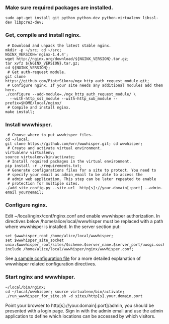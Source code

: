 ### Make sure required packages are installed.

    sudo apt-get install git python python-dev python-virtualenv libssl-dev libpcre3-dev;

### Get, compile and install nginx.
     # Download and unpack the latest stable nginx.
    mkdir -p ~/src; cd ~/src;
    NGINX_VERSION='nginx-1.4.4';
    wget http://nginx.org/download/${NGINX_VERSION}.tar.gz;
    tar xvfz ${NGINX_VERSION}.tar.gz;
    cd ${NGINX_VERSION};
     # Get auth-request module.
    git clone https://github.com/PiotrSikora/ngx_http_auth_request_module.git;
     # Configure nginx. If your site needs any additional modules add them here.
    ./configure --add-module=./ngx_http_auth_request_module/ \
      --with-http_ssl_module --with-http_sub_module --prefix=$HOME/local/nginx/
     # Compile and install nginx.
    make install;

### Install wwwhisper.
     # Choose where to put wwwhisper files.
    cd ~/local;
    git clone https://github.com/wrr/wwwhisper.git; cd wwwhisper;
     # Create and activate virtual environment.
    virtualenv virtualenv;
    source virtualenv/bin/activate;
     # Install required packages in the virtual environment.
    pip install -r ./requirements.txt;
     # Generate configurations files for a site to protect. You need to
     # specify your email as admin_email to be able to access the
     # admin web application. This step can be later repeated to enable
     # protection for multiple sites.
    ./add_site_config.py --site-url  http[s]://your.domain[:port] --admin-email your@email;

### Configure nginx.

Edit ~/local/nginx/conf/nginx.conf and enable wwwhisper
authorization. In directives below /home/alice/local/wwwhisper must be
replaced with a path where wwwhisper is installed. In the server
section put:

    set $wwwhisper_root /home/alice/local/wwwhisper;
    set $wwwhisper_site_socket unix:$wwwhisper_root/sites/$scheme.$server_name.$server_port/uwsgi.sock;
    include /home/alice/local/wwwhisper/nginx/wwwhisper.conf;

See [a sample configuration
file](https://github.com/wrr/wwwhisper/blob/master/nginx/sample_nginx.conf)
for a more detailed explanation of wwwhisper related configuration
directives.

### Start nginx and wwwhisper.
    ~/local/bin/nginx;
    cd ~/local/wwwhisper; source virtualenv/bin/activate;
    ./run_wwwhisper_for_site.sh -d sites/http[s].your.domain.port

Point your browser to http[s]://your.domain[:port]/admin, you should
be presented with a login page. Sign in with the admin email and use
the admin application to define which locations can be accessed by
which visitors.
